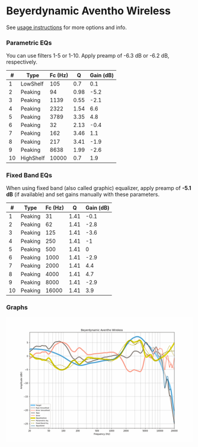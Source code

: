 # Beyerdynamic Aventho Wireless
See [usage instructions](https://github.com/jaakkopasanen/AutoEq#usage) for more options and info.

### Parametric EQs
You can use filters 1-5 or 1-10. Apply preamp of -6.3 dB or -6.2 dB, respectively.

|   # | Type      |   Fc (Hz) |    Q |   Gain (dB) |
|-----|-----------|-----------|------|-------------|
|   1 | LowShelf  |       105 | 0.7  |         0.1 |
|   2 | Peaking   |        94 | 0.98 |        -5.2 |
|   3 | Peaking   |      1139 | 0.55 |        -2.1 |
|   4 | Peaking   |      2322 | 1.54 |         6.6 |
|   5 | Peaking   |      3789 | 3.35 |         4.8 |
|   6 | Peaking   |        32 | 2.13 |        -0.4 |
|   7 | Peaking   |       162 | 3.46 |         1.1 |
|   8 | Peaking   |       217 | 3.41 |        -1.9 |
|   9 | Peaking   |      8638 | 1.99 |        -2.6 |
|  10 | HighShelf |     10000 | 0.7  |         1.9 |

### Fixed Band EQs
When using fixed band (also called graphic) equalizer, apply preamp of **-5.1 dB** (if available) and set gains manually with these parameters.

|   # | Type    |   Fc (Hz) |    Q |   Gain (dB) |
|-----|---------|-----------|------|-------------|
|   1 | Peaking |        31 | 1.41 |        -0.1 |
|   2 | Peaking |        62 | 1.41 |        -2.8 |
|   3 | Peaking |       125 | 1.41 |        -3.6 |
|   4 | Peaking |       250 | 1.41 |        -1   |
|   5 | Peaking |       500 | 1.41 |         0   |
|   6 | Peaking |      1000 | 1.41 |        -2.9 |
|   7 | Peaking |      2000 | 1.41 |         4.4 |
|   8 | Peaking |      4000 | 1.41 |         4.7 |
|   9 | Peaking |      8000 | 1.41 |        -2.9 |
|  10 | Peaking |     16000 | 1.41 |         3.9 |

### Graphs
![](./Beyerdynamic%20Aventho%20Wireless.png)
